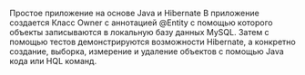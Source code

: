 Простое приложение на основе Java и Hibernate
В приложение создается Класс Owner с аннотацией @Entity с помощью которого объекты записываются в локальную базу данных MySQL.
Затем с помощью тестов демонстрируются возможности Hibernate, а конкретно создание, выборка, измерение и удаление объектов с помощью Java кода или HQL команд.

